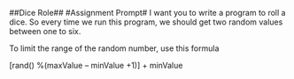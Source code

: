 ##Dice Role##
#Assignment Prompt#
I want you to write a program to roll a dice. So every time we run this program, we should get two random values between one to six.

To limit the range of the random number, use this formula

[rand() %(maxValue – minValue +1)] + minValue
